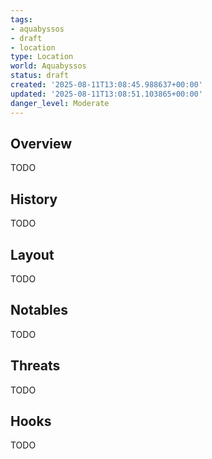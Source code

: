 ```yaml
---
tags:
- aquabyssos
- draft
- location
type: Location
world: Aquabyssos
status: draft
created: '2025-08-11T13:08:45.988637+00:00'
updated: '2025-08-11T13:08:51.103865+00:00'
danger_level: Moderate
---
```



## Overview

TODO
## History

TODO
## Layout

TODO
## Notables

TODO
## Threats

TODO
## Hooks

TODO
